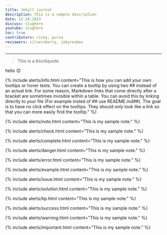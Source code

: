 ```yaml
---
title: Jekyll journal
description: this is a sample description
date: 12.10.2023
discuss: slughere
youtube: slughere
toc: true
contributors: ricky, purva
reviewers: silvernberry, jobyreuben
---
```



---
> This is a blockquote.

 hello :blush: 


{% include alerts/info.html content="This is how you can add your own tooltips or hover texts. You can create a tooltip by using two ## instead of an actual link. For some reason, Markdown links that come directly after a bracket are sometimes invisible within a table. You can avoid this by linking directly to your file (For example insted of ## use README.md##). The goal is to have no click effect on the tooltips. They should only look like a link so that you can more easily find the tooltip." %}

{% include alerts/note.html content="This is my sample note." %}

{% include alerts/check.html content="This is my sample note." %}

{% include alerts/complete.html content="This is my sample note." %}

{% include alerts/danger.html content="This is my sample note." %}

{% include alerts/error.html content="This is my sample note." %}

{% include alerts/example.html content="This is my sample note." %}

{% include alerts/issue.html content="This is my sample note." %}

{% include alerts/solution.html content="This is my sample note." %}

{% include alerts/tip.html content="This is my sample note." %}

{% include alerts/success.html content="This is my sample note." %}

{% include alerts/warning.html content="This is my sample note." %}

{% include alerts/important.html content="This is my sample note." %}



